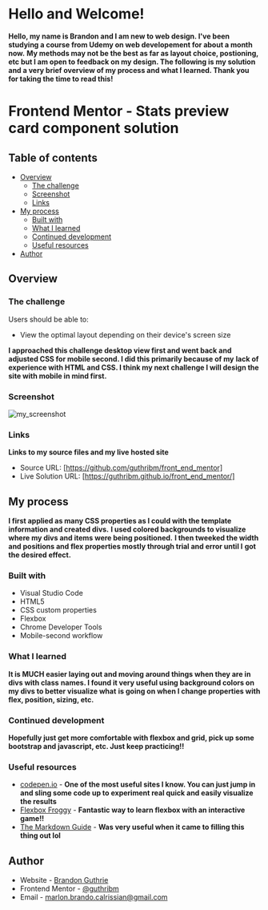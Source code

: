 

# Hello and Welcome!
**Hello, my name is Brandon and I am new to web design. I've been studying a course from Udemy on web developement for about a month now.**
**My methods may not be the best as far as layout choice, postioning, etc but I am open to feedback on my design. The following is my solution**
**and a very brief overview of my process and what I learned. Thank you for taking the time to read this!**

# Frontend Mentor - Stats preview card component solution

## Table of contents

- [Overview](#overview)
  - [The challenge](#the-challenge)
  - [Screenshot](#screenshot)
  - [Links](#links)
- [My process](#my-process)
  - [Built with](#built-with)
  - [What I learned](#what-i-learned)
  - [Continued development](#continued-development)
  - [Useful resources](#useful-resources)
- [Author](#author)

## Overview

### The challenge

Users should be able to:

- View the optimal layout depending on their device's screen size

**I approached this challenge desktop view first and went back and adjusted CSS for mobile second. I did this primarily because of my**
**lack of experience with HTML and CSS. I think my next challenge I will design the site with mobile in mind first.**

### Screenshot

![my_screenshot](./images/frontend_mentor_screen_grab_01.png)

### Links

**Links to my source files and my live hosted site**

- Source URL: [https://github.com/guthribm/front_end_mentor]
- Live Solution URL: [https://guthribm.github.io/front_end_mentor/]



## My process

**I first applied as many CSS properties as I could with the template information and created divs.**
**I used colored backgrounds to visualize where my divs and items were being positioned.**
**I then tweeked the width and positions and flex properties mostly through trial and error until I**
**got the desired effect.**

### Built with

- Visual Studio Code
- HTML5
- CSS custom properties
- Flexbox
- Chrome Developer Tools
- Mobile-second workflow

### What I learned

**It is MUCH easier laying out and moving around things when they are in divs with class**
**names. I found it very useful using background colors on my divs to better visualize what**
**is going on when I change properties with flex, position, sizing, etc.**

### Continued development

**Hopefully just get more comfortable with flexbox and grid, pick up some bootstrap and javascript, etc. Just keep practicing!!**


### Useful resources

- [codepen.io](https://codepen.io/pen/) - **One of the most useful sites I know. You can just jump in and sling some code up to experiment real quick and easily visualize the results**
- [Flexbox Froggy](http://flexboxfroggy.com/) - **Fantastic way to learn flexbox with an interactive game!!**
- [The Markdown Guide](https://www.markdownguide.org/) - **Was very useful when it came to filling this thing out lol**



## Author



- Website - [Brandon Guthrie](https://guthribm.github.io/cv/)
- Frontend Mentor - [@guthribm](https://www.frontendmentor.io/profile/guthribm)
- Email - marlon.brando.calrissian@gmail.com




